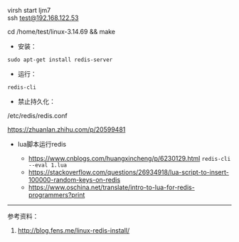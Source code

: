virsh start ljm7   
ssh test@192.168.122.53

cd /home/test/linux-3.14.69 && make


- 安装： 

`sudo apt-get install redis-server`
  
  
- 运行：

`redis-cli`


- 禁止持久化： 

/etc/redis/redis.conf 

https://zhuanlan.zhihu.com/p/20599481


- lua脚本运行redis

  - https://www.cnblogs.com/huangxincheng/p/6230129.html
  `redis-cli --eval 1.lua`
  - https://stackoverflow.com/questions/26934918/lua-script-to-insert-100000-random-keys-on-redis
  - https://www.oschina.net/translate/intro-to-lua-for-redis-programmers?print

---
参考资料：

1. http://blog.fens.me/linux-redis-install/
